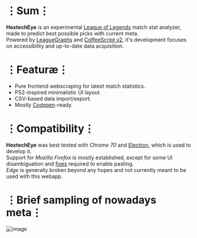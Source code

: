 # ⋮Sum⋮
__HextechEye__ is an experimental [League of Legends](https://ru.leagueoflegends.com) match stat analyzer, made to predict best possible picks with current meta.  
Powered by [LeagueGraphs](http://www.leagueofgraphs.com) and [CoffeeScript v2](https://coffeescript.org/), it's development focuses on accessibility and up-to-date data acquisition.

# ⋮Featuræ⋮
* Pure frontend webscraping for latest match statistics.
* PS2-inspired minimalistic UI layout.
* CSV-based data import/export.
* Mostly [Codepen](http://codepen.io)-ready.

# ⋮Compatibility⋮
__HextechEye__  was best tested with _Chrome 70_ and [Electron](https://electronjs.org/), which is used to develop it.  
Support for _Mozilla Firefox_ is mostly established, except for some UI disambiguation and [fixes](http://kb.mozillazine.org/Granting_JavaScript_access_to_the_clipboard) required to enable pasting.  
_Edge_ is generally broken beyond any hopes and not currently meant to be used with this webapp.

# ⋮Brief sampling of nowadays meta⋮
![image](https://user-images.githubusercontent.com/8768470/49169430-c8651f80-f34a-11e8-932b-bf36f0af7c4a.png)
